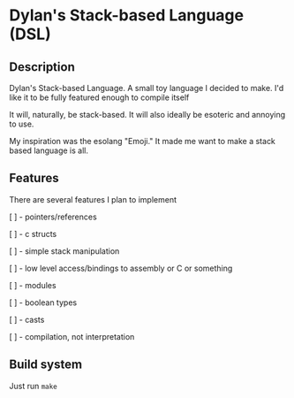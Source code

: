 # Dylan's Stack-based Language (DSL)

## Description

Dylan's Stack-based Language. A small toy language I decided to make. I'd like it to be fully featured enough to compile itself

It will, naturally, be stack-based. It will also ideally be esoteric and annoying to use.

My inspiration was the esolang "Emoji." It made me want to make a stack based language is all.

## Features

There are several features I plan to implement

[ ] - pointers/references

[ ] - c structs

[ ] - simple stack manipulation

[ ] - low level access/bindings to assembly or C or something

[ ] - modules

[ ] - boolean types

[ ] - casts

[ ] - compilation, not interpretation

## Build system

Just run `make`
